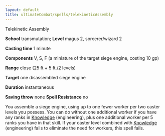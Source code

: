 ```yaml
---
layout: default
title: ultimateCombat/spells/telekineticAssembly
---
```

Telekinetic Assembly

**School** transmutation; **Level** magus 2, sorcerer/wizard 2

**Casting time** 1 minute

**Components** V, S, F (a miniature of the target siege engine, costing 10 gp)

**Range** close (25 ft + 5 ft./2 levels)

**Target** one disassembled siege engine

**Duration** instantaneous

**Saving throw** none **Spell Resistance** no

You assemble a siege engine, using up to one fewer worker per two caster levels you possess. You can do without one additional worker if you have any ranks in [Knowledge](skills/knowledge#_knowledge) (engineering), plus one additional worker per 5 ranks you have in that skill. If your caster level combined with [Knowledge](skills/knowledge#_knowledge) (engineering) fails to eliminate the need for workers, this spell fails.

